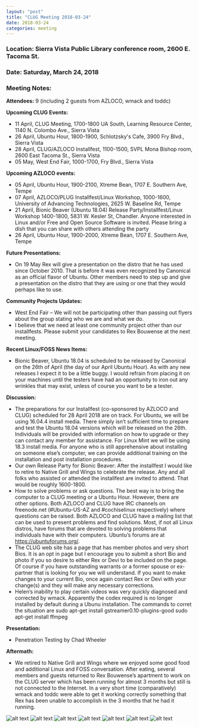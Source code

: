 ```yaml
---
layout: "post"
title: "CLUG Meeting 2018-03-24"
date: 2018-03-24
categories: meeting
---
```


### Location: Sierra Vista Public Library conference room, 2600 E. Tacoma St.

### Date: Saturday, March 24, 2018

### Meeting Notes:

**Attendees:** 9 (including 2 guests from AZLOCO, wmack and toddc)

**Upcoming CLUG Events:**

 * 11 April, CLUG Meeting, 1700-1800 UA South, Learning Resource Center, 1140 N. Colombo Ave., Sierra Vista
 * 26 April, Ubuntu Hour, 1800-1900, Schlotzsky's Cafe, 3900 Fry Blvd., Sierra Vista
 * 28 April, CLUG/AZLOCO Installfest, 1100-1500, SVPL Mona Bishop room, 2600 East Tacoma St., Sierra Vista
 * 05 May, West End Fair, 1000-1700, Fry Blvd., Sierra Vista

**Upcoming AZLOCO events:**

 * 05 April, Ubuntu Hour, 1900-2100, Xtreme Bean, 1707 E. Southern Ave, Tempe
 * 07 April, AZLOCO/PLUG Installfest/Linux Workshop, 1000-1600, University of Advancing Technologies, 2625 W. Baseline Rd, Tempe
 * 21 April, Bionic Beaver (Ubuntu 18.04) Release Party/Installfest/Linux Workshop 1400-1800, 5831 W. Kesler St, Chandler.  Anyone interested in Linux and/or Free and Open Source Software is invited.  Please bring a dish that you can share with others attending the party
 * 26 April, Ubuntu Hour, 1900-2000, Xtreme Bean, 1707 E. Southern Ave, Tempe

**Future Presentations:**

 * On 19 May Rex will give a presentation on the distro that he has used since October 2010.  That is before it was even recognized by Canonical as an official flavor of Ubuntu.  Other members need to step up and give a presentation on the distro that they are using or one that they would perhaps like to use.

**Community Projects Updates:**

 * West End Fair – We will not be participating other than passing out flyers about the group stating who we are and what we do.
 * I believe that we need at least one community project other than our installfests.  Please submit your candidates to Rex Bouwense at the next meeting.

**Recent Linux/FOSS News Items:**

 * Bionic Beaver, Ubuntu 18.04 is scheduled to be released by Canonical on the 26th of April (the day of our April Ubuntu Hour).  As with any new releases I expect it to be a little buggy.  I would refrain from placing it on your machines until the testers have had an opportunity to iron out any wrinkles that may exist, unless of course you want to be a tester.
 
**Discussion:**

 * The preparations for our Installfest (co-sponsored by AZLOCO and CLUG) scheduled for 28 April 2018 are on track.  For Ubuntu, we will be using 16.04.4 install media.  There simply isn’t sufficient time to prepare and test the Ubuntu 18.04 versions which will be released on the 26th.  Individuals will be provided with information on how to upgrade or they can contact any member for assistance.  For Linux Mint we will be using 18.3 install media.  For anyone who is still apprehensive about installing on someone else’s computer, we can provide additional training on the installation and post installation procedures.
 * Our own Release Party for Bionic Beaver:  After the installfest I would like to retire to Native Grill and Wings to celebrate the release.  Any and all folks who assisted or attended the installfest are invited to attend.  That would be roughly 1600-1800.
 * How to solve problems or ask questions.  The best way is to bring the computer to a CLUG meeting or a Ubuntu Hour.  However, there are other options.  Both AZLOCO and CLUG have IRC channels on freenode.net (#Ubuntu-US-AZ and #cochiselinux respectively) where questions can be raised.  Both AZLOCO and CLUG have a mailing list that can be used to present problems and find solutions.  Most, if not all Linux distros, have forums that are devoted to solving problems that individuals have with their computers.  Ubuntu’s forums are at https://ubuntuforums.org/.
 * The CLUG web site has a page that has member photos and very short Bios.  It is an opt in page but I encourage you to submit a short Bio and photo if you so desire to either Rex or Devi to be included on the page.  Of course if you have outstanding warrants or a former spouse or ex-partner that is looking for you we will understand.  If you want to make changes to your current Bio, once again contact Rex or Devi with your change(s) and they will make any necessary corrections.  
 * Helen’s inability to play certain videos was very quickly diagnosed and corrected by wmack.  Apparently the codex required is no longer installed by default during a Ubunu installation.  The commands to corret the situation are
sudo apt-get install gstreamer0.10-plugins-good
sudo apt-get install ffmpeg

**Presentation:**

 * Penetration Testing by Chad Wheeler
 
**Aftermath:**

 * We retired to Native Grill and Wings where we enjoyed some good food and additional Linux and FOSS conversation.  After eating, several members and guests returned to Rex Bouwense’s apartment to work on the CLUG server which has been running for almost 3 months but still is not connected to the Internet.  In a very short time (comparatively) wmack and toddc were able to get it working correctly something that Rex has been unable to accomplish in the 3 months that he had it running.
 
![alt text](https://raw.githubusercontent.com/CochiseLinuxUsersGroup/CochiseLinuxUsersGroup.github.io/master/images/CLUG_Mtg_2018-03-24_1-400x400.JPG)
![alt text](https://raw.githubusercontent.com/CochiseLinuxUsersGroup/CochiseLinuxUsersGroup.github.io/master/images/CLUG_Mtg_2018-03-24_2-400x400.JPG)
![alt text](https://raw.githubusercontent.com/CochiseLinuxUsersGroup/CochiseLinuxUsersGroup.github.io/master/images/CLUG_Mtg_2018-03-24_3-400x400.JPG)
![alt text](https://raw.githubusercontent.com/CochiseLinuxUsersGroup/CochiseLinuxUsersGroup.github.io/master/images/CLUG_Mtg_2018-03-24_4-400x400.JPG)
![alt text](https://raw.githubusercontent.com/CochiseLinuxUsersGroup/CochiseLinuxUsersGroup.github.io/master/images/CLUG_Mtg_2018-03-24_5-400x400.jpg)
![alt text](https://raw.githubusercontent.com/CochiseLinuxUsersGroup/CochiseLinuxUsersGroup.github.io/master/images/NativeGrill_2018-03-24-400x400.JPG)
![alt text](https://raw.githubusercontent.com/CochiseLinuxUsersGroup/CochiseLinuxUsersGroup.github.io/master/images/CLUG_Mtg_2018-03-24_7-400x400.jpg)

